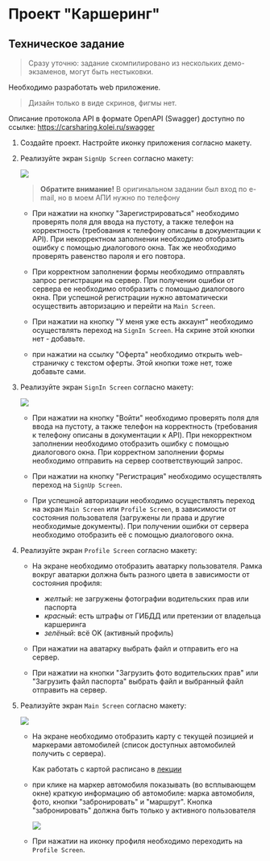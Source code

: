 # Проект "Каршеринг"

## Техническое задание

>Сразу уточню: задание скомпилировано из нескольких демо-экзаменов, могут быть нестыковки.

Необходимо разработать web приложение.

>Дизайн только в виде скринов, фигмы нет.

Описание протокола API в формате OpenAPI (Swagger) доступно по ссылке:
https://carsharing.kolei.ru/swagger

1. Создайте проект. Настройте иконку приложения согласно макету.

1. Реализуйте экран `SignUp Screen` согласно макету:

    ![](../img/mas1_03.png)    

    >**Обратите внимание!** В оригинальном задании был вход по e-mail, но в моем АПИ нужно по телефону

    * При нажатии на кнопку "Зарегистрироваться" необходимо проверять поля для ввода на пустоту, а также телефон на корректность (требования к телефону описаны в документации к API). При некорректном заполнении необходимо отобразить ошибку с помощью диалогового окна. Так же необходимо проверять равенство пароля и его повтора.

    * При корректном заполнении формы необходимо отправлять запрос регистрации на сервер. При получении ошибки от сервера ее необходимо отобразить с помощью диалогового окна. При успешной регистрации нужно автоматически осуществить авторизацию и перейти на `Main Screen`.

    * При нажатии на кнопку "У меня уже есть аккаунт" необходимо осуществлять переход на `SignIn Screen`. На скрине этой кнопки нет - добавьте.

    * при нажатии на ссылку "Оферта" необходимо открыть web-страничку с текстом оферты. Этой кнопки тоже нет, тоже добавьте сами.

1. Реализуйте экран `SignIn Screen` согласно макету:

    ![](../img/mas1_02.png)    

    * При нажатии на кнопку "Войти" необходимо проверять поля для ввода на пустоту, а также телефон на корректность (требования к телефону описаны в документации к API). При некорректном заполнении необходимо отобразить ошибку с помощью диалогового окна. При корректном заполнении формы необходимо отправить на сервер соответствующий запрос.

    * При нажатии на кнопку "Регистрация" необходимо осуществлять переход на `SignUp Screen`.

    * При успешной авторизации необходимо осуществлять переход на экран `Main Screen` или `Profile Screen`, в зависимости от состояния пользователя (загружены ли права и другие необходимые документы). При получении ошибки от сервера необходимо отобразить её с помощью диалогового окна.

1. Реализуйте экран `Profile Screen` согласно макету:

    * На экране необходимо отобразить аватарку пользователя. Рамка вокруг аватарки должна быть разного цвета в зависимости от состояния профиля:
        - *желтый*: не загружены фотографии водительских прав или паспорта
        - *красный*: есть штрафы от ГИБДД или претензии от владельца каршеринга
        - *зелёный*: всё OK (активный профиль)

    * При нажатии на аватарку выбрать файл и  отправить его на сервер.

    * При нажатии на кнопки "Загрузить фото водительских прав" или "Загрузить файл паспорта" выбрать файл и выбранный файл отправить на сервер.

1. Реализуйте экран `Main Screen` согласно макету:

    ![](../img/mas1_04.png)

    * На экране необходимо отобразить карту с текущей позицией и маркерами автомобилей (список доступных автомобилей получить с сервера).

        Как работать с картой расписано в [лекции](./web_19.md)

    * при клике на маркер автомобиля показывать (во всплывающем окне) краткую информацию об автомобиле: марка автомобиля, фото, кнопки "забронировать" и "маршрут". Кнопка "забронировать" должна быть только у активного пользователя

        ![](../img/mas2_01.png)

    <!-- * при клике на кнопку "Забронировать" открыть окно `Booking Screen` -->

    * При нажатии на иконку профиля необходимо переходить на `Profile Screen`.

